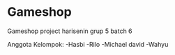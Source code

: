 # Gameshop
Gameshop project harisenin grup 5 batch 6

Anggota Kelompok:
-Hasbi
-Rilo
-Michael david
-Wahyu
